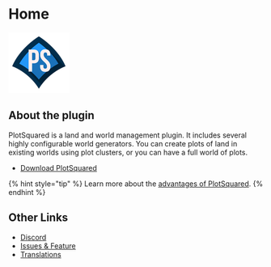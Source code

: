 # Home

![image](images/PS-Logo_120px.png)

## About the plugin

PlotSquared is a land and world management plugin. It includes several highly configurable world generators. You can create plots of land in existing worlds using plot clusters, or you can have a full world of plots.

* [Download PlotSquared](https://www.spigotmc.org/resources/77506/)

{% hint style="tip" %}
Learn more about the [advantages of PlotSquared](why-plotsquared.md).
{% endhint %}

## Other Links

* [Discord](https://discord.gg/intellectualsites)
* [Issues & Feature](https://github.com/IntellectualSites/PlotSquared/issues)
* [Translations](https://intellectualsites.crowdin.com/plotsquared/)
